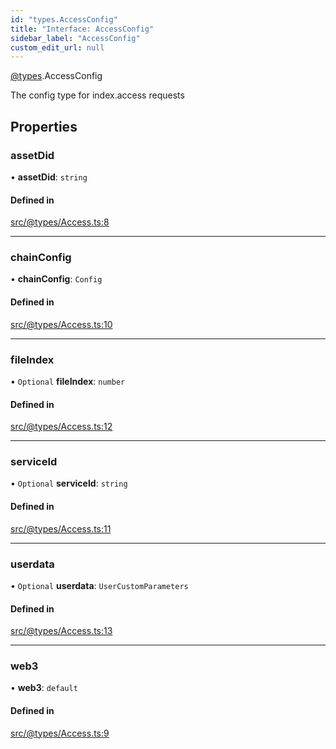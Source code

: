 ```yaml
---
id: "types.AccessConfig"
title: "Interface: AccessConfig"
sidebar_label: "AccessConfig"
custom_edit_url: null
---
```


[@types](../modules/types.md).AccessConfig

The config type for index.access requests

## Properties

### assetDid

• **assetDid**: `string`

#### Defined in

[src/@types/Access.ts:8](https://github.com/deltaDAO/nautilus/blob/3e3a03e/src/@types/Access.ts#L8)

___

### chainConfig

• **chainConfig**: `Config`

#### Defined in

[src/@types/Access.ts:10](https://github.com/deltaDAO/nautilus/blob/3e3a03e/src/@types/Access.ts#L10)

___

### fileIndex

• `Optional` **fileIndex**: `number`

#### Defined in

[src/@types/Access.ts:12](https://github.com/deltaDAO/nautilus/blob/3e3a03e/src/@types/Access.ts#L12)

___

### serviceId

• `Optional` **serviceId**: `string`

#### Defined in

[src/@types/Access.ts:11](https://github.com/deltaDAO/nautilus/blob/3e3a03e/src/@types/Access.ts#L11)

___

### userdata

• `Optional` **userdata**: `UserCustomParameters`

#### Defined in

[src/@types/Access.ts:13](https://github.com/deltaDAO/nautilus/blob/3e3a03e/src/@types/Access.ts#L13)

___

### web3

• **web3**: `default`

#### Defined in

[src/@types/Access.ts:9](https://github.com/deltaDAO/nautilus/blob/3e3a03e/src/@types/Access.ts#L9)
